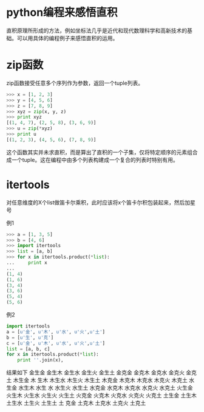 # python编程来感悟直积

直积原理所形成的方法，例如坐标法几乎是近代和现代数理科学和高新技术的基础。可以用具体的编程例子来感悟直积的运用。

# zip函数

zip函数接受任意多个序列作为参数，返回一个tuple列表。
```python
>>> x = [1, 2, 3]
>>> y = [4, 5, 6]
>>> z = [7, 8, 9]
>>> xyz = zip(x, y, z)
>>> print xyz
[(1, 4, 7), (2, 5, 8), (3, 6, 9)]
>>> u = zip(*xyz)
>>> print u
[(1, 2, 3), (4, 5, 6), (7, 8, 9)]
```
这个函数其实并未求直积，而是算出了直积的一个子集，仅将特定顺序的元素组合成一个tuple。这在编程中由多个列表构建成一个复合的列表时特别有用。

# itertools

对任意维度的X个list做笛卡尔乘积，此时应该将x个笛卡尔积包装起来，然后加星号

例1
```python
>>> a = [1, 3, 5]
>>> b = [4, 6]
>>> import itertools
>>> list = [a, b]
>>> for x in itertools.product(*list):
...     print x
...
(1, 4)
(1, 6)
(3, 4)
(3, 6)
(5, 4)
(5, 6)
```

例2
```python
import itertools
a = [u'金', u'木', u'水', u'火',u'土']
b = [u'生', u'克']
c = [u'金', u'木', u'水', u'火',u'土']
list = [a, b, c]
for x in itertools.product(*list):
	print ''.join(x),
```
结果如下
金生金 金生木 金生水 金生火 金生土 金克金 金克木 金克水 金克火 金克土 木生金 木
生木 木生水 木生火 木生土 木克金 木克木 木克水 木克火 木克土 水生金 水生木 水生
水 水生火 水生土 水克金 水克木 水克水 水克火 水克土 火生金 火生木 火生水 火生火
火生土 火克金 火克木 火克水 火克火 火克土 土生金 土生木 土生水 土生火 土生土 土
克金 土克木 土克水 土克火 土克土
